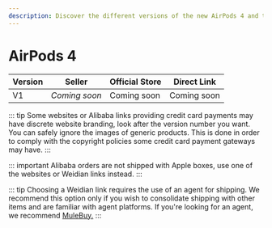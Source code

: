 ```yaml
---
description: Discover the different versions of the new AirPods 4 and their associated sellers. Find official stores and direct links to purchase AirPods 4 replicas.
---
```


# AirPods 4

| Version         | Seller    | Official Store                                                                                       | Direct Link                                          |
|-----------------|-----------|------------------------------------------------------------------------------------------------------|------------------------------------------------------|
| V1             | *Coming soon* | Coming soon                                                       | Coming soon            |


::: tip
Some websites or Alibaba links providing credit card payments may have discrete website branding, look after the version number you want. You can safely ignore the images of generic products. This is done in order to comply with the copyright policies some credit card payment gateways may have. 
:::

::: important
Alibaba orders are not shipped with Apple boxes, use one of the websites or Weidian links instead.
:::


::: tip
Choosing a Weidian link requires the use of an agent for shipping. We recommend this option only if you wish to consolidate shipping with other items and are familiar with agent platforms. If you're looking for an agent, we recommend [MuleBuy.](https://airreps.link/mulebuy)
:::